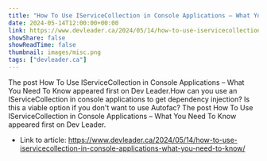 ```yaml
---
title: "How To Use IServiceCollection in Console Applications – What You Need To Know"
date: 2024-05-14T12:00:00+00:00
link: https://www.devleader.ca/2024/05/14/how-to-use-iservicecollection-in-console-applications-what-you-need-to-know/
showShare: false
showReadTime: false
thumbnail: images/misc.png
tags: ["devleader.ca"]
---
```

The post How To Use IServiceCollection in Console Applications – What You Need To Know appeared first on Dev Leader.How can you use an IServiceCollection in console applications to get dependency injection? Is this a viable option if you don't want to use Autofac?
The post How To Use IServiceCollection in Console Applications – What You Need To Know appeared first on Dev Leader.

- Link to article: https://www.devleader.ca/2024/05/14/how-to-use-iservicecollection-in-console-applications-what-you-need-to-know/
